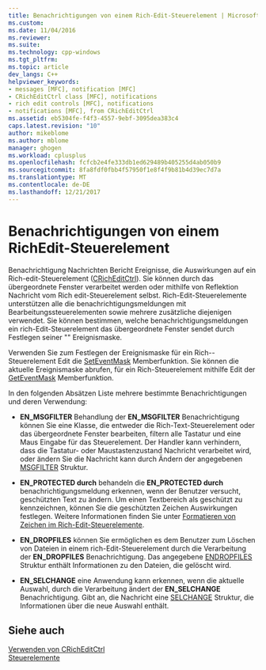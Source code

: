 ```yaml
---
title: Benachrichtigungen von einem Rich-Edit-Steuerelement | Microsoft Docs
ms.custom: 
ms.date: 11/04/2016
ms.reviewer: 
ms.suite: 
ms.technology: cpp-windows
ms.tgt_pltfrm: 
ms.topic: article
dev_langs: C++
helpviewer_keywords:
- messages [MFC], notification [MFC]
- CRichEditCtrl class [MFC], notifications
- rich edit controls [MFC], notifications
- notifications [MFC], from CRichEditCtrl
ms.assetid: eb5304fe-f4f3-4557-9ebf-3095dea383c4
caps.latest.revision: "10"
author: mikeblome
ms.author: mblome
manager: ghogen
ms.workload: cplusplus
ms.openlocfilehash: fcfcb2e4fe333db1ed629489b405255d4ab050b9
ms.sourcegitcommit: 8fa8fdf0fbb4f57950f1e8f4f9b81b4d39ec7d7a
ms.translationtype: MT
ms.contentlocale: de-DE
ms.lasthandoff: 12/21/2017
---
```

# <a name="notifications-from-a-rich-edit-control"></a>Benachrichtigungen von einem RichEdit-Steuerelement
Benachrichtigung Nachrichten Bericht Ereignisse, die Auswirkungen auf ein Rich-edit-Steuerelement ([CRichEditCtrl](../mfc/reference/cricheditctrl-class.md)). Sie können durch das übergeordnete Fenster verarbeitet werden oder mithilfe von Reflektion Nachricht vom Rich edit-Steuerelement selbst. Rich-Edit-Steuerelemente unterstützen alle die benachrichtigungsmeldungen mit Bearbeitungssteuerelementen sowie mehrere zusätzliche diejenigen verwendet. Sie können bestimmen, welche benachrichtigungsmeldungen ein rich-Edit-Steuerelement das übergeordnete Fenster sendet durch Festlegen seiner "" Ereignismaske.  
  
 Verwenden Sie zum Festlegen der Ereignismaske für ein Rich--Steuerelement Edit die [SetEventMask](../mfc/reference/cricheditctrl-class.md#seteventmask) Memberfunktion. Sie können die aktuelle Ereignismaske abrufen, für ein Rich-Steuerelement mithilfe Edit der [GetEventMask](../mfc/reference/cricheditctrl-class.md#geteventmask) Memberfunktion.  
  
 In den folgenden Absätzen Liste mehrere bestimmte Benachrichtigungen und deren Verwendung:  
  
-   **EN_MSGFILTER** Behandlung der **EN_MSGFILTER** Benachrichtigung können Sie eine Klasse, die entweder die Rich-Text-Steuerelement oder das übergeordnete Fenster bearbeiten, filtern alle Tastatur und eine Maus Eingabe für das Steuerelement. Der Handler kann verhindern, dass die Tastatur- oder Maustastenzustand Nachricht verarbeitet wird, oder ändern Sie die Nachricht kann durch Ändern der angegebenen [MSGFILTER](http://msdn.microsoft.com/library/windows/desktop/bb787936) Struktur.  
  
-   **EN_PROTECTED durch** behandeln die **EN_PROTECTED durch** benachrichtigungsmeldung erkennen, wenn der Benutzer versucht, geschützten Text zu ändern. Um einen Textbereich als geschützt zu kennzeichnen, können Sie die geschützten Zeichen Auswirkungen festlegen. Weitere Informationen finden Sie unter [Formatieren von Zeichen im Rich-Edit-Steuerelemente](../mfc/character-formatting-in-rich-edit-controls.md).  
  
-   **EN_DROPFILES** können Sie ermöglichen es dem Benutzer zum Löschen von Dateien in einem rich-Edit-Steuerelement durch die Verarbeitung der **EN_DROPFILES** Benachrichtigung. Das angegebene [ENDROPFILES](http://msdn.microsoft.com/library/windows/desktop/bb787895) Struktur enthält Informationen zu den Dateien, die gelöscht wird.  
  
-   **EN_SELCHANGE** eine Anwendung kann erkennen, wenn die aktuelle Auswahl, durch die Verarbeitung ändert der **EN_SELCHANGE** Benachrichtigung. Gibt an, die Nachricht eine [SELCHANGE](http://msdn.microsoft.com/library/windows/desktop/bb787952) Struktur, die Informationen über die neue Auswahl enthält.  
  
## <a name="see-also"></a>Siehe auch  
 [Verwenden von CRichEditCtrl](../mfc/using-cricheditctrl.md)   
 [Steuerelemente](../mfc/controls-mfc.md)


